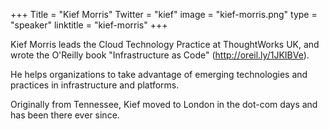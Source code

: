 +++
Title = "Kief Morris"
Twitter = "kief"
image = "kief-morris.png"
type = "speaker"
linktitle = "kief-morris"
+++

Kief Morris leads the Cloud Technology Practice at ThoughtWorks UK, and wrote the O'Reilly book "Infrastructure as Code" (http://oreil.ly/1JKIBVe).

He helps organizations to take advantage of emerging technologies and practices in infrastructure and platforms.

Originally from Tennessee, Kief moved to London in the dot-com days and has been there ever since.
